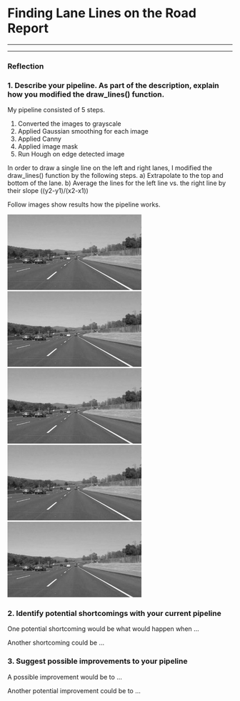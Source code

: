 # **Finding Lane Lines on the Road** Report
---

[//]: # (Image References)

[image1]: ./examples/grayscale.jpg "Grayscale"
[image2]: ./examples/grayscale.jpg "Grayscale"
[image3]: ./examples/grayscale.jpg "Grayscale"
[image4]: ./examples/grayscale.jpg "Grayscale"
[image5]: ./examples/grayscale.jpg "Grayscale"

---

### Reflection

### 1. Describe your pipeline. As part of the description, explain how you modified the draw_lines() function.

My pipeline consisted of 5 steps. 

1. Converted the images to grayscale
2. Applied Gaussian smoothing for each image
3. Applied Canny
4. Applied image mask
5. Run Hough on edge detected image

In order to draw a single line on the left and right lanes, I modified the draw_lines() function by the following steps.
a) Extrapolate to the top and bottom of the lane.
b) Average the lines for the left line vs. the right line by their slope ((y2-y1)/(x2-x1))


Follow images show results how the pipeline works. 

![alt text][image1]
![alt text][image2]
![alt text][image3]
![alt text][image4]
![alt text][image5]


### 2. Identify potential shortcomings with your current pipeline


One potential shortcoming would be what would happen when ... 

Another shortcoming could be ...


### 3. Suggest possible improvements to your pipeline

A possible improvement would be to ...

Another potential improvement could be to ...

